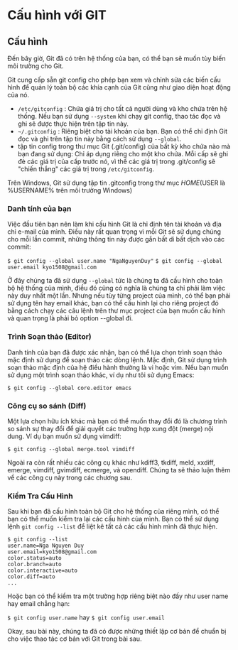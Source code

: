 Cấu hình với GIT
===

## Cấu hình
Đến bây giờ, Git đã có trên hệ thống của bạn, có thể bạn sẽ muốn tùy biến môi trường cho Git.

Git cung cấp sẵn git config cho phép bạn xem và chỉnh sửa các biến cấu hình để quản lý toàn bộ các khía cạnh của Git cũng như giao diện hoạt động của nó.

- `/etc/gitconfig` : Chứa giá trị cho tất cả người dùng và kho chứa trên hệ thống. Nếu bạn sử dụng `--system` khi chạy git config, thao tác đọc và ghi sẽ được thực hiện trên tập tin này.
- `~/.gitconfig` : Riêng biệt cho tài khoản của bạn. Bạn có thể chỉ định Git đọc và ghi trên tập tin này bằng cách sử dụng `--global`.
- tập tin config trong thư mục Git (.git/config) của bất kỳ kho chứa nào mà bạn đang sử dụng: Chỉ áp dụng riêng cho một kho chứa. Mỗi cấp sẽ ghi đè các giá trị của cấp trước nó, vì thế các giá trị trong .git/config sẽ "chiến thắng" các giá trị trong `/etc/gitconfig`.

Trên Windows, Git sử dụng tập tin .gitconfig trong thư mục $HOME (%USERPROFILE% trên môi trường Windows), cụ thể hơn đó là C:\Documents and Settings\$USER hoặc C:\Users\$USER, tuỳ thuộc vào phiên bản Windows đang sử dụng ($USER là %USERNAME% trên môi trường Windows)


### Danh tính của bạn

Việc đầu tiên bạn nên làm khi cấu hình Git là chỉ định tên tài khoản và địa chỉ e-mail của mình. Điều này rất quan trọng vì mỗi Git sẽ sử dụng chúng cho mỗi lần commit, những thông tin này được gắn bất di bất dịch vào các commit:

`$ git config --global user.name "NgaNguyenDuy"`
`$ git config --global user.email kyo1508@gmail.com`

Ở đây chúng ta đã sử dụng `--global` tức là chúng ta đã cấu hình cho toàn bộ hệ thống của mình, điều đó cũng có nghĩa là chúng ta chỉ phải làm việc này duy nhất một lần. Nhưng nếu tùy từng project của mình, có thể bạn phải sử dụng tên hay email khác, bạn có thể cấu hình lại cho riêng project đó bằng cách chạy các câu lệnh trên thư mục project của bạn muốn cấu hình và quan trọng là phải bỏ option --global đi.

### Trình Soạn thảo (Editor)

Danh tính của bạn đã được xác nhận, bạn có thể lựa chọn trình soạn thảo mặc định sử dụng để soạn thảo các dòng lệnh. Mặc định, Git sử dụng trình soạn thảo mặc định của hệ điều hành thường là vi hoặc vim. Nếu bạn muốn sử dụng một trình soạn thảo khác, ví dụ như tôi sử dụng Emacs:

`$ git config --global core.editor emacs`

### Công cụ so sánh (Diff)

Một lựa chọn hữu ích khác mà bạn có thể muốn thay đổi đó là chương trình so sánh sự thay đổi để giải quyết các trường hợp xung đột (merge) nội dung. Ví dụ bạn muốn sử dụng vimdiff:

`$ git config --global merge.tool vimdiff`

Ngoài ra còn rất nhiều các công cụ khác như kdiff3, tkdiff, meld, xxdiff, emerge, vimdiff, gvimdiff, ecmerge, và opendiff. Chúng ta sẽ thảo luận thêm về các công cụ này trong các chương sau.

### Kiểm Tra Cấu Hình

Sau khi bạn đã cấu hình toàn bộ Git cho hệ thống của riêng mình, có thể bạn có thể muốn kiểm tra lại các cấu hình của mình. Bạn có thể sử dụng lệnh `git config --list` để liệt kê tất cả các cấu hình mình đã thực hiện.

```
$ git config --list
user.name=Nga Nguyen Duy
user.email=kyo1508@gmail.com
color.status=auto
color.branch=auto
color.interactive=auto
color.diff=auto
...
```

Hoặc bạn có thể kiểm tra một trường hợp riêng biệt nào đấy như user name hay email chẳng hạn:

`$ git config user.name` hay `$ git config user.email`

Okay, sau bài này, chúng ta đã có được những thiết lập cơ bản để chuẩn bị cho việc thao tác cơ bản với Git trong bài sau.
